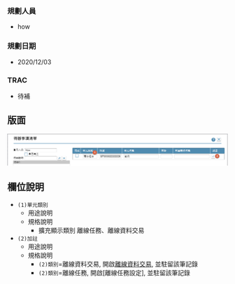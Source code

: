 ### <div id="user">規劃人員</div>
* how

### <div id="updatedate">規劃日期</div>
* 2020/12/03

### <div id="trac">TRAC</div>
* <ps>待補</ps> 

## <div id="layout">版面</div>
![pic][image_ToDoList]

## <div id="object-desc">欄位說明</div>
* `(1)單元類別`
    * 用途說明
    * 規格說明
        * 擴充顯示類別 離線任務、離線資料交易
* `(2)加註`
    * 用途說明
    * 規格說明
        * `(2)類別`=離線資料交易, 開啟[離線資料交易][link_OfflinePosting], 並駐留該筆記錄
        * `(2)類別`=離線任務, 開啟[離線任務設定], 並駐留該筆記錄

<!-- 圖片 -->
[image_ToDoList]:attachment/ToDoList.png

<!-- 超連結 -->
[link_OfflinePosting]:../DataTable/OfflinePosting/README "離線資料交易"